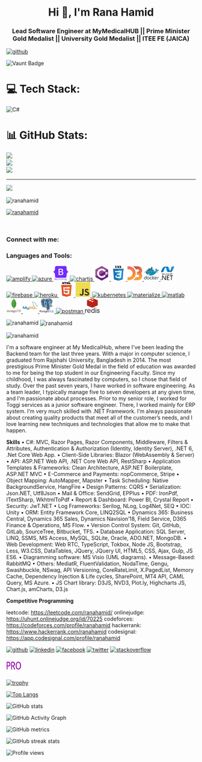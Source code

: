 <h1 align="center">Hi 👋, I'm Rana Hamid</h1>
<h3 align="center">Lead Software Engineer at MyMedicalHUB || Prime Minister Gold Medalist || University Gold Medalist || ITEE FE (JAICA)</h3>


[<img src='https://cdn.jsdelivr.net/npm/simple-icons@3.0.1/icons/github.svg' alt='github' height='40'>](https://github.com/ranahamid)  

![Vaunt Badge](https://api.vaunt.dev/v1/github/entities/ranahamid/contributions?format=svg&private=true)  


# 💻 Tech Stack:
![C#](https://img.shields.io/badge/c%23-%23239120.svg?style=for-the-badge&logo=csharp&logoColor=white)
# 📊 GitHub Stats:
![](https://github-readme-stats.vercel.app/api?username=ranahamid&theme=dark&hide_border=false&include_all_commits=false&count_private=false)<br/>
![](https://github-readme-streak-stats.herokuapp.com/?user=ranahamid&theme=dark&hide_border=false)<br/>
![](https://github-readme-stats.vercel.app/api/top-langs/?username=ranahamid&theme=dark&hide_border=false&include_all_commits=false&count_private=false&layout=compact)

---
[![](https://visitcount.itsvg.in/api?id=ranahamid&icon=0&color=0)](https://visitcount.itsvg.in)

<!-- Proudly created with GPRM ( https://gprm.itsvg.in ) -->

<p align="left"> <img src="https://komarev.com/ghpvc/?username=ranahamid&label=Profile%20views&color=0e75b6&style=flat" alt="ranahamid" /> </p>

<p align="left"> <a href="https://github.com/ryo-ma/github-profile-trophy"><img src="https://github-profile-trophy.vercel.app/?username=ranahamid" alt="ranahamid" /></a> </p>

<p align="left"> <a href="https://twitter.com/" target="blank"><img src="https://img.shields.io/twitter/follow/?logo=twitter&style=for-the-badge" alt="" /></a> </p>

<h3 align="left">Connect with me:</h3>
<p align="left">
</p>

<h3 align="left">Languages and Tools:</h3>
<p align="left"> <a href="https://aws.amazon.com/amplify/" target="_blank" rel="noreferrer"> <img src="https://docs.amplify.aws/assets/logo-dark.svg" alt="amplify" width="40" height="40"/> </a> <a href="https://azure.microsoft.com/en-in/" target="_blank" rel="noreferrer"> <img src="https://www.vectorlogo.zone/logos/microsoft_azure/microsoft_azure-icon.svg" alt="azure" width="40" height="40"/> </a> <a href="https://getbootstrap.com" target="_blank" rel="noreferrer"> <img src="https://raw.githubusercontent.com/devicons/devicon/master/icons/bootstrap/bootstrap-plain-wordmark.svg" alt="bootstrap" width="40" height="40"/> </a> <a href="https://www.chartjs.org" target="_blank" rel="noreferrer"> <img src="https://www.chartjs.org/media/logo-title.svg" alt="chartjs" width="40" height="40"/> </a> <a href="https://www.w3schools.com/cs/" target="_blank" rel="noreferrer"> <img src="https://raw.githubusercontent.com/devicons/devicon/master/icons/csharp/csharp-original.svg" alt="csharp" width="40" height="40"/> </a> <a href="https://www.w3schools.com/css/" target="_blank" rel="noreferrer"> <img src="https://raw.githubusercontent.com/devicons/devicon/master/icons/css3/css3-original-wordmark.svg" alt="css3" width="40" height="40"/> </a> <a href="https://d3js.org/" target="_blank" rel="noreferrer"> <img src="https://raw.githubusercontent.com/devicons/devicon/master/icons/d3js/d3js-original.svg" alt="d3js" width="40" height="40"/> </a> <a href="https://www.docker.com/" target="_blank" rel="noreferrer"> <img src="https://raw.githubusercontent.com/devicons/devicon/master/icons/docker/docker-original-wordmark.svg" alt="docker" width="40" height="40"/> </a> <a href="https://dotnet.microsoft.com/" target="_blank" rel="noreferrer"> <img src="https://raw.githubusercontent.com/devicons/devicon/master/icons/dot-net/dot-net-original-wordmark.svg" alt="dotnet" width="40" height="40"/> </a> <a href="https://firebase.google.com/" target="_blank" rel="noreferrer"> <img src="https://www.vectorlogo.zone/logos/firebase/firebase-icon.svg" alt="firebase" width="40" height="40"/> </a> <a href="https://heroku.com" target="_blank" rel="noreferrer"> <img src="https://www.vectorlogo.zone/logos/heroku/heroku-icon.svg" alt="heroku" width="40" height="40"/> </a> <a href="https://www.w3.org/html/" target="_blank" rel="noreferrer"> <img src="https://raw.githubusercontent.com/devicons/devicon/master/icons/html5/html5-original-wordmark.svg" alt="html5" width="40" height="40"/> </a> <a href="https://developer.mozilla.org/en-US/docs/Web/JavaScript" target="_blank" rel="noreferrer"> <img src="https://raw.githubusercontent.com/devicons/devicon/master/icons/javascript/javascript-original.svg" alt="javascript" width="40" height="40"/> </a> <a href="https://kubernetes.io" target="_blank" rel="noreferrer"> <img src="https://www.vectorlogo.zone/logos/kubernetes/kubernetes-icon.svg" alt="kubernetes" width="40" height="40"/> </a> <a href="https://materializecss.com/" target="_blank" rel="noreferrer"> <img src="https://raw.githubusercontent.com/prplx/svg-logos/5585531d45d294869c4eaab4d7cf2e9c167710a9/svg/materialize.svg" alt="materialize" width="40" height="40"/> </a> <a href="https://www.mathworks.com/" target="_blank" rel="noreferrer"> <img src="https://upload.wikimedia.org/wikipedia/commons/2/21/Matlab_Logo.png" alt="matlab" width="40" height="40"/> </a> <a href="https://www.mongodb.com/" target="_blank" rel="noreferrer"> <img src="https://raw.githubusercontent.com/devicons/devicon/master/icons/mongodb/mongodb-original-wordmark.svg" alt="mongodb" width="40" height="40"/> </a> <a href="https://www.mysql.com/" target="_blank" rel="noreferrer"> <img src="https://raw.githubusercontent.com/devicons/devicon/master/icons/mysql/mysql-original-wordmark.svg" alt="mysql" width="40" height="40"/> </a> <a href="https://www.postgresql.org" target="_blank" rel="noreferrer"> <img src="https://raw.githubusercontent.com/devicons/devicon/master/icons/postgresql/postgresql-original-wordmark.svg" alt="postgresql" width="40" height="40"/> </a> <a href="https://postman.com" target="_blank" rel="noreferrer"> <img src="https://www.vectorlogo.zone/logos/getpostman/getpostman-icon.svg" alt="postman" width="40" height="40"/> </a> <a href="https://redis.io" target="_blank" rel="noreferrer"> <img src="https://raw.githubusercontent.com/devicons/devicon/master/icons/redis/redis-original-wordmark.svg" alt="redis" width="40" height="40"/> </a> </p>

<p><img align="left" src="https://github-readme-stats.vercel.app/api/top-langs?username=ranahamid&show_icons=true&locale=en&layout=compact" alt="ranahamid" /></p>

<p>&nbsp;<img align="center" src="https://github-readme-stats.vercel.app/api?username=ranahamid&show_icons=true&locale=en" alt="ranahamid" /></p>

<p><img align="center" src="https://github-readme-streak-stats.herokuapp.com/?user=ranahamid&" alt="ranahamid" /></p>

 

I'm a software engineer at My MedicalHub, where I've been leading the Backend team for the last three years.
With a major in computer science, I graduated from Rajshahi University, Bangladesh in 2014.
The most prestigious Prime Minister Gold Medal in the field of education was awarded to me for being the top student in our Engineering Faculty.
Since my childhood, I was always fascinated by computers, so I chose that field of study.
Over the past seven years, I have worked in software engineering. As a team leader, I typically manage five to seven developers at any given time, and I'm passionate about processes.
Prior to my senior role, I worked for Toggi services as a junior software engineer. There, I worked mainly for ERP system. I’m very much skilled with .NET Framework.
I’m always passionate about creating quality products that meet all of the customer’s needs, and I love learning new techniques and technologies that allow me to make that happen.

**Skills**
• C#: MVC, Razor Pages, Razor Components, Middleware, Filters & Attributes, Authentication & Authorization (Identity, Identity Server), .NET 6, .Net Core Web App.
• Client-Side Libraries: Blazor (WebAssembly & Server)
• API: ASP.NET Web API, .NET Core Web API, RestSharp
• Application Templates & Frameworks: Clean Architecture, ASP.NET Boilerplate, ASP.NET MVC
• E-Commerce and Payments: nopCommerce, Stripe
• Object Mapping: AutoMapper, Mapster
• Task Scheduling: Native BackgroundService, HangFire
• Design Patterns: CQRS
• Serialization: Json.NET, Utf8Json
• Mail & Office: SendGrid, EPPlus
• PDF: IronPdf, ITextSharp, WkhtmlToPdf
• Report & Dashboard: Power BI, Crystal Report
• Security: JwT.NET
• Log Frameworks: Serilog, NLog, Log4Net, SEQ
• IOC: Unity
• ORM: Entity Framework Core, LINQ2SQL
• Dynamics 365: Business Central, Dynamics 365 Sales, Dynamics Navision’18, Field Service, D365 Finance & Operations, MS Flow.
• Version Control System: Git, GitHub, GitLab, SourceTree, Bitbucket, TFS.
• Database Application: SQL Server, LINQ, SSMS, MS Access, MySQL, SQLite, Oracle, ADO.NET, MongoDB.
• Web Development: Web RTC, TypeScript, Tokbox, Node JS, Bootstrap, Less, W3.CSS, DataTables, JQuery, JQuery UI, HTML5, CSS, Ajax, Gulp, JS ES6.
• Diagramming software: MS Visio (UML diagrams).
• Message-Based: RabbitMQ
• Others: MediatR, FluentValidation, NodaTime, Gengu, Swashbuckle, NSwag, API Versioning, CoreRateLimit, X.PagedList, Memory Cache, Dependency Injection & Life cycles, SharePoint, MT4 API, CAML Query, MS Azure.
• JS Chart library: D3JS, NVD3, Plot.ly, Highcharts JS, Chart.js, amCharts, D3.js


**Competitive Programming**

leetcode: https://leetcode.com/ranahamid/
onlinejudge: https://uhunt.onlinejudge.org/id/70225
codeforces: https://codeforces.com/profile/ranahamid
hackerrank: https://www.hackerrank.com/ranahamid
codesignal: https://app.codesignal.com/profile/ranahamid
 
 




[<img src='https://cdn.jsdelivr.net/npm/simple-icons@3.0.1/icons/github.svg' alt='github' height='40'>](https://github.com/ranahamid)  [<img src='https://cdn.jsdelivr.net/npm/simple-icons@3.0.1/icons/linkedin.svg' alt='linkedin' height='40'>](https://www.linkedin.com/in/https://www.linkedin.com/in/ranahamid007//)  [<img src='https://cdn.jsdelivr.net/npm/simple-icons@3.0.1/icons/facebook.svg' alt='facebook' height='40'>](https://www.facebook.com/https://www.facebook.com/ranahamid007)  [<img src='https://cdn.jsdelivr.net/npm/simple-icons@3.0.1/icons/twitter.svg' alt='twitter' height='40'>](https://twitter.com/https://twitter.com/ranahamid)  [<img src='https://cdn.jsdelivr.net/npm/simple-icons@3.0.1/icons/stackoverflow.svg' alt='stackoverflow' height='40'>](https://stackoverflow.com/users/https://stackoverflow.com/users/5698711/rana-hamid)  

<a href='https://github.com/pricing'><img src='https://raw.githubusercontent.com/acervenky/animated-github-badges/master/assets/pro.gif' width='40' height='40'></a> 

[![trophy](https://github-profile-trophy.vercel.app/?username=ranahamid)](https://github.com/ryo-ma/github-profile-trophy)

[![Top Langs](https://github-readme-stats.vercel.app/api/top-langs/?username=ranahamid)](https://github.com/anuraghazra/github-readme-stats)

![GitHub stats](https://github-readme-stats.vercel.app/api?username=ranahamid&show_icons=true&count_private=true)  

![GitHub Activity Graph](https://activity-graph.herokuapp.com/graph?username=ranahamid)  

![GitHub metrics](https://metrics.lecoq.io/ranahamid)  

![GitHub streak stats](https://streak-stats.demolab.com/?user=ranahamid)  

![Profile views](https://gpvc.arturio.dev/ranahamid)  
